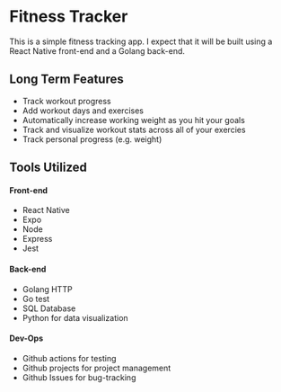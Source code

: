 # Fitness Tracker
This is a simple fitness tracking app. I expect that it will be built using a React Native front-end and a Golang back-end.

## Long Term Features
- Track workout progress
- Add workout days and exercises
- Automatically increase working weight as you hit your goals
- Track and visualize workout stats across all of your exercies
- Track personal progress (e.g. weight)

## Tools Utilized
#### Front-end
- React Native
- Expo
- Node
- Express
- Jest

#### Back-end
- Golang HTTP
- Go test
- SQL Database
- Python for data visualization

#### Dev-Ops
- Github actions for testing
- Github projects for project management
- Github Issues for bug-tracking
